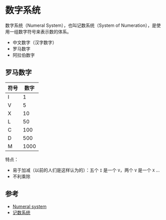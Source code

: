 # 数字系统

数字系统（Numeral System），也叫记数系统（System of Numeration），是使用一组数字符号来表示数的体系。

* 中文数字（汉字数字）
* 罗马数字
* 阿拉伯数字

## 罗马数字

| 符号 | 数字 |
| ---- | ---- |
| I    | 1    |
| V    | 5    |
| X    | 10   |
| L    | 50   |
| C    | 100  |
| D    | 500  |
| M    | 1000 |

特点：

* 易于加减（以前的人们是这样认为的）：五个 `I` 是一个 `V`，两个 `V` 是一个 `X` ...
* 不利乘除

## 参考

* [Numeral system](https://en.wikipedia.org/wiki/Numeral_system)
* [记数系统](https://zh.wikipedia.org/wiki/%E8%AE%B0%E6%95%B0%E7%B3%BB%E7%BB%9F)